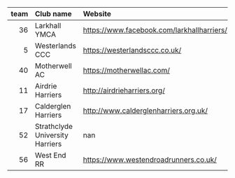 |   team | Club name                       | Website                                    |
|-------:|:--------------------------------|:-------------------------------------------|
|     36 | Larkhall YMCA                   | https://www.facebook.com/larkhallharriers/ |
|      5 | Westerlands CCC                 | https://westerlandsccc.co.uk/              |
|     40 | Motherwell AC                   | https://motherwellac.com/                  |
|     11 | Airdrie Harriers                | http://airdrieharriers.org/                |
|     17 | Calderglen Harriers             | http://www.calderglenharriers.org.uk/      |
|     52 | Strathclyde University Harriers | nan                                        |
|     56 | West End RR                     | https://www.westendroadrunners.co.uk/      |
